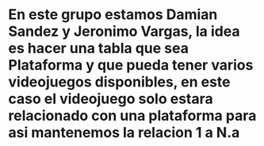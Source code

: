 # En este grupo estamos Damian Sandez y Jeronimo Vargas, la idea es hacer una tabla que sea Plataforma y que pueda tener varios videojuegos disponibles, en este caso el videojuego solo estara relacionado con una plataforma para asi mantenemos la relacion 1 a N.a
